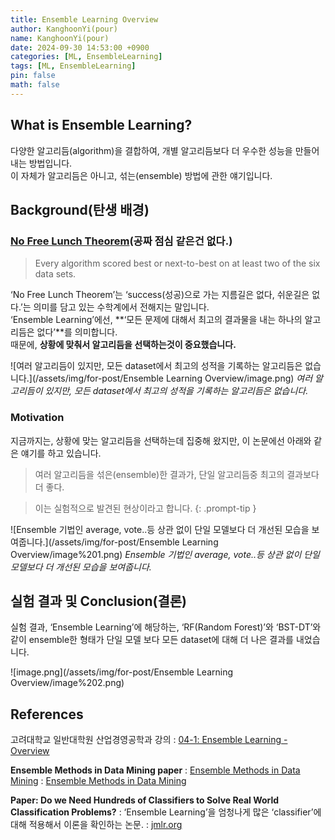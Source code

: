 ```yaml
---
title: Ensemble Learning Overview
author: KanghoonYi(pour)
name: KanghoonYi(pour)
date: 2024-09-30 14:53:00 +0900
categories: [ML, EnsembleLearning]
tags: [ML, EnsembleLearning]
pin: false
math: false
---
```


## What is Ensemble Learning?

다양한 알고리듬(algorithm)을 결합하여, 개별 알고리듬보다 더 우수한 성능을 만들어내는 방법입니다.  
이 자체가 알고리듬은 아니고, 섞는(ensemble) 방법에 관한 얘기입니다.  

## Background(탄생 배경)

### [No Free Lunch Theorem](https://en.wikipedia.org/wiki/No_free_lunch_theorem)(공짜 점심 같은건 없다.)

> Every algorithm scored best or next-to-best on at least two of the six data sets.
>

‘No Free Lunch Theorem’는 ‘success(성공)으로 가는 지름길은 없다, 쉬운길은 없다.’는 의미를 담고 있는 수학계에서 전해지는 말입니다.  
‘Ensemble Learning’에선, **‘모든 문제에 대해서 최고의 결과물을 내는 하나의 알고리듬은 없다’**를 의미합니다.  
때문에, **상황에 맞춰서 알고리듬을 선택하는것이 중요했습니다.**

![여러 알고리듬이 있지만, 모든 dataset에서 최고의 성적을 기록하는 알고리듬은 없습니다.](/assets/img/for-post/Ensemble Learning Overview/image.png)
_여러 알고리듬이 있지만, 모든 dataset에서 최고의 성적을 기록하는 알고리듬은 없습니다._

### Motivation

지금까지는, 상황에 맞는 알고리듬을 선택하는데 집중해 왔지만, 이 논문에선 아래와 같은 얘기를 하고 있습니다.

> 여러 알고리듬을 섞은(ensemble)한 결과가, 단일 알고리듬중 최고의 결과보다 더 좋다.
>

> 이는 실험적으로 발견된 현상이라고 합니다.
{: .prompt-tip }


![Ensemble 기법인 average, vote..등 상관 없이 단일 모델보다 더 개선된 모습을 보여줍니다.](/assets/img/for-post/Ensemble Learning Overview/image%201.png)
_Ensemble 기법인 average, vote..등 상관 없이 단일 모델보다 더 개선된 모습을 보여줍니다._

## 실험 결과 및 Conclusion(결론)

실험 결과, ‘Ensemble Learning’에 해당하는, ‘RF(Random Forest)’와 ‘BST-DT’와 같이 ensemble한 형태가 단일 모델 보다 모든 dataset에 대해 더 나은 결과를 내었습니다.  

![image.png](/assets/img/for-post/Ensemble Learning Overview/image%202.png)

## References
고려대학교 일반대학원 산업경영공학과 강의
: [04-1: Ensemble Learning - Overview](https://youtu.be/1OEeguDBsLU?si=DbW-6Hj0A2Z3tgiI)

**Ensemble Methods in Data Mining paper**
: [Ensemble Methods in Data Mining](https://link.springer.com/book/10.1007/978-3-031-01899-2)
: [Ensemble Methods in Data Mining](https://books.google.co.kr/books?id=DXZjAQAAQBAJ&lpg=PR13&ots=em1PRM964T&dq=Ensemble%20Methods%20in%20Data%20Mining&lr&hl=ko&pg=PR1#v=onepage&q&f=false)

**Paper: Do we Need Hundreds of Classifiers to Solve Real World Classification Problems?**
: ‘Ensemble Learning’을 엄청나게 많은 ‘classifier’에 대해 적용해서 이론을 확인하는 논문.
: [jmlr.org](https://jmlr.org/papers/volume15/delgado14a/delgado14a.pdf)
